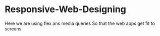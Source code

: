 # Responsive-Web-Designing
Here we are using flex ans media queries So that the web apps get fit to screens.
